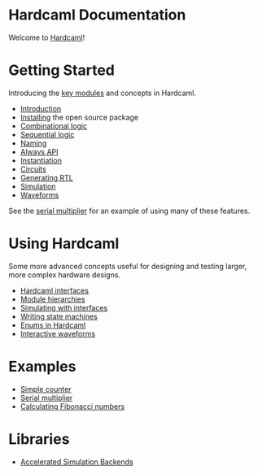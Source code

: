 # Hardcaml Documentation

Welcome to [Hardcaml](https://github.com/janestreet/hardcaml)!

# Getting Started

Introducing the [key modules](https://v3.ocaml.org/p/hardcaml/v0.15.0/doc/Hardcaml/index.html)
and concepts in Hardcaml.

* [Introduction](introduction.md)
* [Installing](installing_with_opam.md) the open source package
* [Combinational logic](combinational_logic.md)
* [Sequential logic](sequential_logic.md)
* [Naming](naming.md)
* [Always API](always.md)
* [Instantiation](instantiation.md)
* [Circuits](circuits.md)
* [Generating RTL](rtl_generation.md)
* [Simulation](simulation.md)
* [Waveforms](waveforms.md)

See the [serial multiplier](serial_multiplier_example.md) for an example of using
many of these features.

# Using Hardcaml

Some more advanced concepts useful for designing and testing larger,
more complex hardware designs.

* [Hardcaml interfaces](hardcaml_interfaces.md)
* [Module hierarchies](module_hierarchy.md)
* [Simulating with interfaces](simulating_with_interfaces.md)
* [Writing state machines](state_machine_always_api.md)
* [Enums in Hardcaml](enums.md)
* [Interactive waveforms](waveterm_interactive_viewer.md)
<!--
* [Step testbenches](step_testbench.md)
-->

# Examples

* [Simple counter](counter_example.md)
* [Serial multiplier](serial_multiplier_example.md)
* [Calculating Fibonacci numbers](fibonacci_example.md)

# Libraries

* [Accelerated Simulation Backends](accelerating_simulations.md)
<!--
* [Verification tools](verification.md)
* [Converting from Verilog](hardcaml_of_verilog.md)
* [Xilinx library integration](hardcaml_xilinx)
-->
